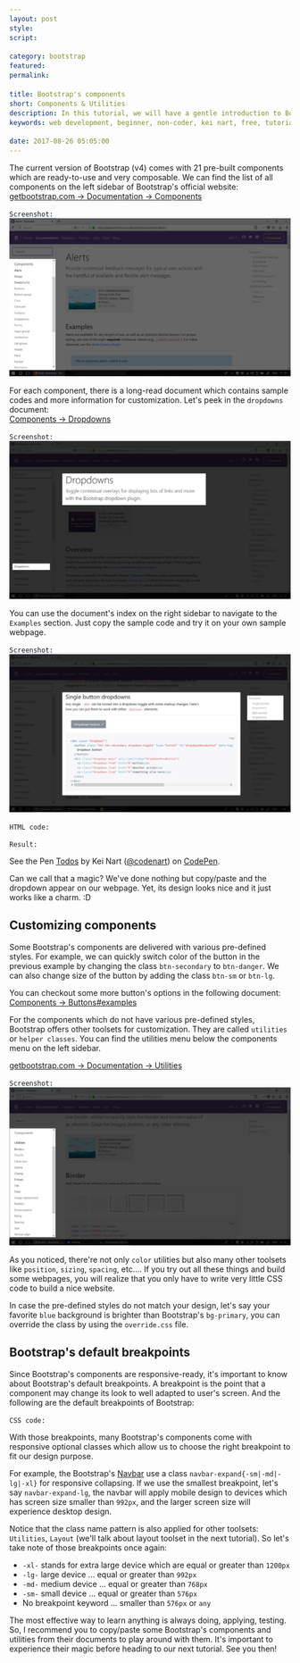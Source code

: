 ```yaml
---
layout: post
style:
script:

category: bootstrap
featured:
permalink:

title: Bootstrap's components
short: Components & Utilities
description: In this tutorial, we will have a gentle introduction to Bootstrap's Components and Utilities. <br>With Bootstrap's Components, we can build a webpage in minutes. <br>Let's start with talking about Components.
keywords: web development, beginner, non-coder, kei nart, free, tutorial, coding, programming, code nart, html, css, bootstrap, components, utilities

date: 2017-08-26 05:05:00
---
```


The current version of Bootstrap (v4) comes with 21 pre-built components which
are ready-to-use and very composable. We can find the list of all components on
the left sidebar of Bootstrap's official website:  
[getbootstrap.com -> Documentation -> Components](https://getbootstrap.com/docs/4.0/components/alerts/ "ext")

`Screenshot:`
![Bootstrap's components](/images/bootstrap/2/components.jpg)

For each component, there is a long-read document which contains sample codes and
more information for customization. Let's peek in the `dropdowns` document:  
[Components -> Dropdowns](https://getbootstrap.com/docs/4.0/components/dropdowns/ "ext")

`Screenshot:`
![Bootstrap's dropdowns](/images/bootstrap/2/dropdowns.jpg)

You can use the document's index on the right sidebar to navigate to the `Examples`
section. Just copy the sample code and try it on your own sample webpage.

`Screenshot:`
![Examples section](/images/bootstrap/2/examples.jpg)

`HTML code:`
<script src="https://gist.github.com/codenart/3c0ae21cda6edd9347f384951640a1ba.js">
</script>

`Result:`
<p data-height="500" data-theme-id="light" data-slug-hash="yPEmqM"
   data-default-tab="result" data-user="codenart" data-embed-version="2"
   data-pen-title="Todos" class="codepen">
   See the Pen <a href="https://codepen.io/codenart/pen/yPEmqM/">Todos</a>
   by Kei Nart (<a href="https://codepen.io/codenart">@codenart</a>) on
   <a href="https://codepen.io">CodePen</a>.
</p>
<script async src="https://production-assets.codepen.io/assets/embed/ei.js">
</script>

Can we call that a magic? We've done nothing but copy/paste and the dropdown
appear on our webpage. Yet, its design looks nice and it just works like a
charm. :D

## Customizing components

Some Bootstrap's components are delivered with various pre-defined styles. For
example, we can quickly switch color of the button in the previous example by
changing the class `btn-secondary` to `btn-danger`. We can also change size of
the button by adding the class `btn-sm` or `btn-lg`.

You can checkout some more button's options in the following document:  
[Components -> Buttons#examples](http://getbootstrap.com/docs/4.0/components/buttons/#examples "ext")

For the components which do not have various pre-defined styles, Bootstrap offers
other toolsets for customization. They are called `utilities` or `helper classes`.
You can find the utilities menu below the components menu on the left sidebar.

[getbootstrap.com -> Documentation -> Utilities](https://getbootstrap.com/docs/4.0/utilities/borders/ "ext")

`Screenshot:`
![Bootstrap's utilities](/images/bootstrap/2/utilities.jpg)

As you noticed, there're not only `color` utilities but also many other toolsets
like `position`, `sizing`, `spacing`, etc.... If you try out all these things and
build some webpages, you will realize that you only have to write very little CSS
code to build a nice website.

In case the pre-defined styles do not match your design, let's say your favorite
`blue` background is brighter than Bootstrap's `bg-primary`, you can override the
class by using the `override.css` file.

## Bootstrap's default breakpoints

Since Bootstrap's components are responsive-ready, it's important to know about
Bootstrap's default breakpoints. A breakpoint is the point that a component may
change its look to well adapted to user's screen. And the following are the default
breakpoints of Bootstrap:

`CSS code:`
<script src="https://gist.github.com/codenart/e3aa9cf2bb9ac4fa40661f885f9f5993.js">
</script>

With those breakpoints, many Bootstrap's components come with responsive optional
classes which allow us to choose the right breakpoint to fit our design purpose.

For example, the Bootstrap's
[Navbar](https://getbootstrap.com/docs/4.0/components/navbar/ "ext") use a class
`navbar-expand{-sm|-md|-lg|-xl}` for responsive collapsing. If we use the
smallest breakpoint, let's say `navbar-expand-lg`, the navbar will apply mobile
design to devices which has screen size smaller than `992px`, and the larger
screen size will experience desktop design.

Notice that the class name pattern is also applied for other toolsets: `Utilities`,
`Layout` (we'll talk about layout toolset in the next tutorial). So let's take
note of those breakpoints once again:

- `-xl-` stands for extra large device which are equal or greater than `1200px`
- `-lg-` large device ... equal or greater than `992px`
- `-md-` medium device ... equal or greater than `768px`
- `-sm-` small device ... equal or greater than `576px`
- No breakpoint keyword ... smaller than `576px` or `any`

The most effective way to learn anything is always doing, applying, testing. So,
I recommend you to copy/paste some Bootstrap's components and utilities from
their documents to play around with them. It's important to experience their
magic before heading to our next tutorial. See you then!
